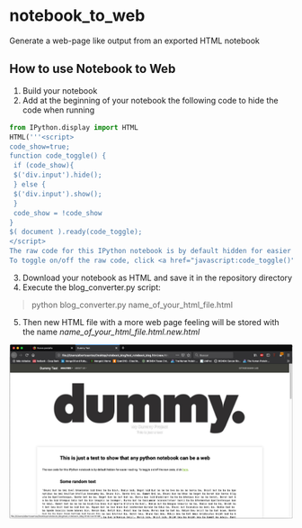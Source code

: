 # notebook_to_web
Generate a web-page like output from an exported HTML notebook

How to use Notebook to Web
---------------------------

1. Build your notebook
2. Add at the beginning of your notebook the following code to hide the code when running

```python
from IPython.display import HTML
HTML('''<script>
code_show=true; 
function code_toggle() {
 if (code_show){
 $('div.input').hide();
 } else {
 $('div.input').show();
 }
 code_show = !code_show
} 
$( document ).ready(code_toggle);
</script>
The raw code for this IPython notebook is by default hidden for easier reading.
To toggle on/off the raw code, click <a href="javascript:code_toggle()">here</a>.''')
```
3. Download your notebook as HTML and save it in the repository directory
4. Execute the blog_converter.py script:
> python blog_converter.py name_of_your_html_file.html
5. Then new HTML file with a more web page feeling will be stored with the name *name_of_your_html_file.html.new.html*

![dummy](./src/dummy_web.png)
